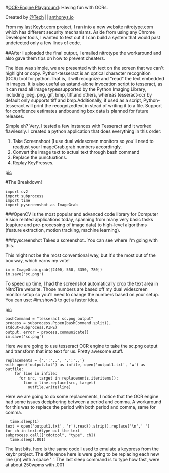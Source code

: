 #[OCR-Engine Playground](http://anthonys.io/): Having fun with OCRs.

Created by [@Tech](https://twitter.com/Tech) || [anthonys.io](http://anthonys.io)

From my last Keybr.com project, I ran into a new website nitrotype.com which has different security mechanisms.
Aside from using any Chrome Developer tools, I wanted to test out if I can build a system that would past undetected only a few lines of code.

##After I uploaded the final output, I emailed nitrotype the workaround and also gave them tips on how to prevent cheaters.

The idea was simple, we are presented with text on the screen that we can't highlight or copy. Python-tesseract 
is an optical character recognition (OCR) tool for python.That is, it will recognize and "read" the text embedded in images.
 It is also useful as astand-alone invocation script to tesseract, as it can read all image typessupported by the Python
 Imaging Library, including jpeg, png, gif, bmp, tiff,and others, whereas tesseract-ocr by default only supports tiff
 and bmp.Additionally, if used as a script, Python-tesseract will print the recognizedtext in stead of writing it to
 a file. Support for confidence estimates andbounding box data is planned for future releases.
 
 Simple eh? Very, I tested a few instances with Tesseract and it worked flawlessly. I created a python application that does everything in this order:
 1. Take Screenshoot (I use dual widescreen monitors so you'll need to readjust your ImageGrab.grab numbers accordingly.
 2. Convert the image text to actual text through bash command
 3. Replace the punctuations.
 4. Replay KeyPresses.

[pic](http://anthonys.io/content/images/2016/11/canvas1.png)

#The Breakdown!
```language-python
import cv2
import subprocess
import time
import pyscreenshot as ImageGrab
```
###OpenCV
is the most popular and advanced code library for Computer Vision related applications today, spanning from many very basic tasks 
(capture and pre-processing of image data) to high-level algorithms (feature extraction, motion tracking, machine learning). 

###pyscreenshot
Takes a screenshot.. You can see where I'm going with this.

This might not be the most conventional way, but it's the most out of the box way, which earns my vote!

```language-python
im = ImageGrab.grab([2400, 550, 3350, 780])
im.save('sc.png')
```
To speed up time, I had the screenshot automatically crop the text area in NitroTire website. Those numbers are based off my dual
widescreen monitor setup so you'll need to change the numbers based on your setup. You can use: #im.show() to get a faster idea.

[pic](http://anthonys.io/content/images/2016/11/sc.png)

```language-python
bashCommand = "tesseract sc.png output"
process = subprocess.Popen(bashCommand.split(), stdout=subprocess.PIPE)
output, error = process.communicate()
im.save('sc.png')
```
Here we are going to use tesseract OCR engine to take the sc.png output and transform that into text for us. Pretty awesome stuff.

```language-python
replacements = {'.':'.,', ',':'.,'}
with open('output.txt') as infile, open('output1.txt', 'w') as outfile:
    for line in infile:
      for src, target in replacements.iteritems():
        line = line.replace(src, target)
          outfile.write(line)
```
Here we are going to do some replacements, I notice that the OCR engine had some issues deciphering between a period and comma.
A workaround for this was to replace the period with both period and comma, same for comma.

```language-python
  time.sleep(1)
text = open('output1.txt', 'r').read().strip().replace('\n',' ')
for ch in text:#type out the text
subprocess.call(["xdotool", "type", ch])
  time.sleep(.001)
```
The last bits,  here is the same code I used to emulate a keypress from the keybr project. The difference here is were going to be
replacing each new line (\n) with a space ' '. The last sleep command is to type how fast, were at about 250wpms with .001



